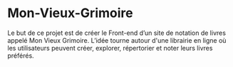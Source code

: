 # Mon-Vieux-Grimoire
Le but de ce projet est de créer le Front-end d’un site de notation de livres appelé Mon Vieux Grimoire. L’idée tourne autour d'une librairie en ligne où les utilisateurs peuvent créer, explorer, répertorier et noter leurs livres préférés.
